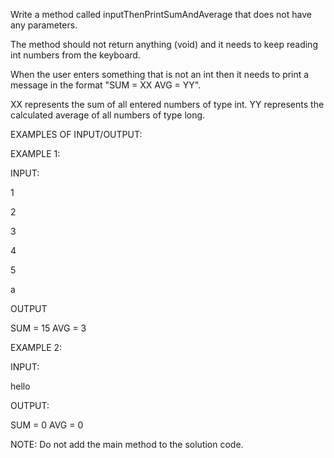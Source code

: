 Write a method called inputThenPrintSumAndAverage that does not have any parameters.

The method should not return anything (void) and it needs to keep reading int numbers from the keyboard.

When the user enters something that is not an int then it needs to print a message in the format "SUM = XX AVG = YY".

XX represents the sum of all entered numbers of type int.
YY represents the calculated average of all numbers of type long.

EXAMPLES OF INPUT/OUTPUT:

EXAMPLE 1:

INPUT:

1

2

3

4

5

a

OUTPUT

SUM = 15 AVG = 3


EXAMPLE 2:

INPUT:

hello

OUTPUT:

SUM = 0 AVG = 0


NOTE: Do not add the main method to the solution code.